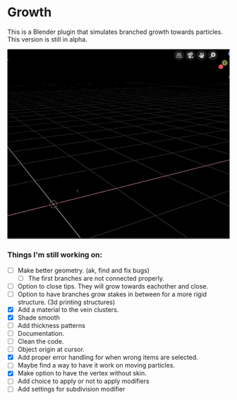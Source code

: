 # Growth

This is a Blender plugin that simulates branched growth towards particles. This version is still in alpha.

![Example](https://raw.githubusercontent.com/dionsnoeijen/ds-growth/master/growth.gif)

### Things I'm still working on:

- [ ] Make better geometry. (ak, find and fix bugs)
	- [ ] The first branches are not connected properly.
- [ ] Option to close tips. They will grow towards eachother and close.
- [ ] Option to have branches grow stakes in between for a more rigid structure. (3d printing structures)
- [x] Add a material to the vein clusters.
- [x] Shade smooth
- [ ] Add thickness patterns
- [ ] Documentation.
- [ ] Clean the code.
- [ ] Object origin at cursor.
- [x] Add proper error handling for when wrong items are selected.
- [ ] Maybe find a way to have it work on moving particles.
- [x] Make option to have the vertex without skin.
- [ ] Add choice to apply or not to apply modifiers
- [ ] Add settings for subdivision modifier
